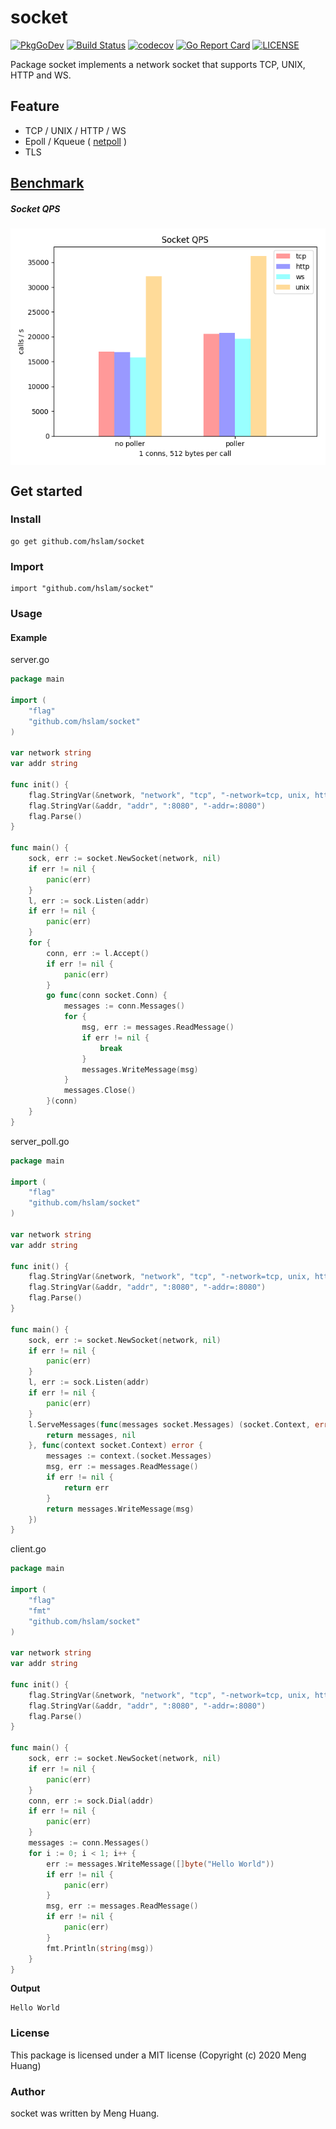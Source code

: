 # socket
[![PkgGoDev](https://pkg.go.dev/badge/github.com/hslam/socket)](https://pkg.go.dev/github.com/hslam/socket)
[![Build Status](https://travis-ci.org/hslam/socket.svg?branch=master)](https://travis-ci.org/hslam/socket)
[![codecov](https://codecov.io/gh/hslam/socket/branch/master/graph/badge.svg)](https://codecov.io/gh/hslam/socket)
[![Go Report Card](https://goreportcard.com/badge/github.com/hslam/socket)](https://goreportcard.com/report/github.com/hslam/socket)
[![LICENSE](https://img.shields.io/github/license/hslam/socket.svg?style=flat-square)](https://github.com/hslam/socket/blob/master/LICENSE)

Package socket implements a network socket that supports TCP, UNIX, HTTP and WS.

## Feature
* TCP / UNIX / HTTP / WS
* Epoll / Kqueue ( [netpoll](https://github.com/hslam/netpoll "netpoll") )
* TLS

## [Benchmark](https://github.com/hslam/socket-benchmark "socket-benchmark")

##### Socket QPS

<img src="https://raw.githubusercontent.com/hslam/socket/master/socket-qps.png"  alt="socket" align=center>


## Get started

### Install
```
go get github.com/hslam/socket
```
### Import
```
import "github.com/hslam/socket"
```
### Usage
#### Example

server.go
```go
package main

import (
	"flag"
	"github.com/hslam/socket"
)

var network string
var addr string

func init() {
	flag.StringVar(&network, "network", "tcp", "-network=tcp, unix, http or ws")
	flag.StringVar(&addr, "addr", ":8080", "-addr=:8080")
	flag.Parse()
}

func main() {
	sock, err := socket.NewSocket(network, nil)
	if err != nil {
		panic(err)
	}
	l, err := sock.Listen(addr)
	if err != nil {
		panic(err)
	}
	for {
		conn, err := l.Accept()
		if err != nil {
			panic(err)
		}
		go func(conn socket.Conn) {
			messages := conn.Messages()
			for {
				msg, err := messages.ReadMessage()
				if err != nil {
					break
				}
				messages.WriteMessage(msg)
			}
			messages.Close()
		}(conn)
	}
}
```

server_poll.go
```go
package main

import (
	"flag"
	"github.com/hslam/socket"
)

var network string
var addr string

func init() {
	flag.StringVar(&network, "network", "tcp", "-network=tcp, unix, http or ws")
	flag.StringVar(&addr, "addr", ":8080", "-addr=:8080")
	flag.Parse()
}

func main() {
	sock, err := socket.NewSocket(network, nil)
	if err != nil {
		panic(err)
	}
	l, err := sock.Listen(addr)
	if err != nil {
		panic(err)
	}
	l.ServeMessages(func(messages socket.Messages) (socket.Context, error) {
		return messages, nil
	}, func(context socket.Context) error {
		messages := context.(socket.Messages)
		msg, err := messages.ReadMessage()
		if err != nil {
			return err
		}
		return messages.WriteMessage(msg)
	})
}
```

client.go
```go
package main

import (
	"flag"
	"fmt"
	"github.com/hslam/socket"
)

var network string
var addr string

func init() {
	flag.StringVar(&network, "network", "tcp", "-network=tcp, unix, http or ws")
	flag.StringVar(&addr, "addr", ":8080", "-addr=:8080")
	flag.Parse()
}

func main() {
	sock, err := socket.NewSocket(network, nil)
	if err != nil {
		panic(err)
	}
	conn, err := sock.Dial(addr)
	if err != nil {
		panic(err)
	}
	messages := conn.Messages()
	for i := 0; i < 1; i++ {
		err := messages.WriteMessage([]byte("Hello World"))
		if err != nil {
			panic(err)
		}
		msg, err := messages.ReadMessage()
		if err != nil {
			panic(err)
		}
		fmt.Println(string(msg))
	}
}
```

**Output**
```
Hello World
```


### License
This package is licensed under a MIT license (Copyright (c) 2020 Meng Huang)


### Author
socket was written by Meng Huang.

